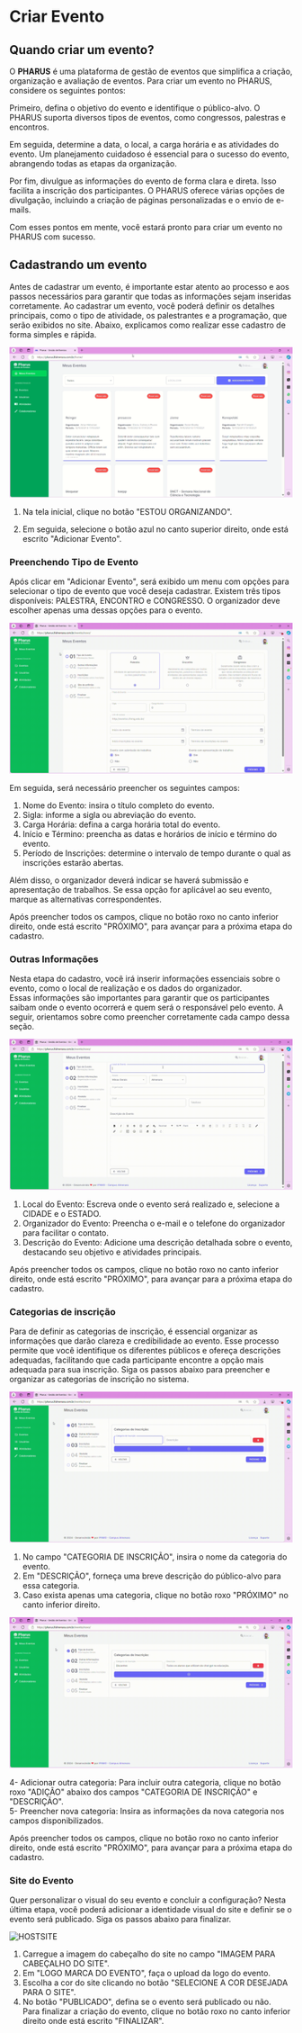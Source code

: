 # Criar Evento
## Quando criar um evento?

O **PHARUS** é uma plataforma de gestão de eventos que simplifica a criação, organização e avaliação de eventos. Para criar um evento no PHARUS, considere os seguintes pontos:

Primeiro, defina o objetivo do evento e identifique o público-alvo. O PHARUS suporta diversos tipos de eventos, como congressos, palestras e encontros.

Em seguida, determine a data, o local, a carga horária e as atividades do evento. Um planejamento cuidadoso é essencial para o sucesso do evento, abrangendo todas as etapas da organização.

Por fim, divulgue as informações do evento de forma clara e direta. Isso facilita a inscrição dos participantes. O PHARUS oferece várias opções de divulgação, incluindo a criação de páginas personalizadas e o envio de e-mails.

Com esses pontos em mente, você estará pronto para criar um evento no PHARUS com sucesso.

## Cadastrando um evento

Antes de cadastrar um evento, é importante estar atento ao processo e aos passos necessários para garantir que todas as informações sejam inseridas corretamente. Ao cadastrar um evento, você poderá definir os detalhes principais, como o tipo de atividade, os palestrantes e a programação, que serão exibidos no site. Abaixo, explicamos como realizar esse cadastro de forma simples e rápida.

![Criar Evento](../images/criar_evento.gif)

1. Na tela inicial, clique no botão "ESTOU ORGANIZANDO".  

2. Em seguida, selecione o botão azul no canto superior direito, onde está escrito "Adicionar Evento".

### Preenchendo Tipo de Evento

Após clicar em "Adicionar Evento", será exibido um menu com opções para selecionar o tipo de evento que você deseja cadastrar. Existem três tipos disponíveis: PALESTRA, ENCONTRO e CONGRESSO. O organizador deve escolher apenas uma dessas opções para o evento.

![Tipo de Evento](../images/criar_evento2.gif)

Em seguida, será necessário preencher os seguintes campos:

1. Nome do Evento: insira o título completo do evento.                                                                                                                   
2. Sigla: informe a sigla ou abreviação do evento.                                                                                                             
3. Carga Horária: defina a carga horária total do evento.                                                                                                           
4. Início e Término: preencha as datas e horários de início e término do evento.                                                                                     
5. Período de Inscrições: determine o intervalo de tempo durante o qual as inscrições estarão abertas.                                                                               

Além disso, o organizador deverá indicar se haverá submissão e apresentação de trabalhos. Se essa opção for aplicável ao seu evento, marque as alternativas correspondentes.

Após preencher todos os campos, clique no botão roxo no canto inferior direito, onde está escrito "PRÓXIMO", para avançar para a próxima etapa do cadastro.

### Outras Informações

Nesta etapa do cadastro, você irá inserir informações essenciais sobre o evento, como o local de realização e os dados do organizador.                                                   
Essas informações são importantes para garantir que os participantes saibam onde o evento ocorrerá e quem será o responsável pelo evento. A seguir, orientamos sobre como preencher corretamente cada campo dessa seção.

![Outras Informações](../images/criar_evento3.gif)

1. Local do Evento: Escreva onde o evento será realizado e, selecione a CIDADE e o ESTADO.                                                                                    
2. Organizador do Evento: Preencha o e-mail e o telefone do organizador para facilitar o contato.                                                                     
3. Descrição do Evento: Adicione uma descrição detalhada sobre o evento, destacando seu objetivo e atividades principais.

Após preencher todos os campos, clique no botão roxo no canto inferior direito, onde está escrito "PRÓXIMO", para avançar para a próxima etapa do cadastro.

### Categorias de inscrição

Para de definir as categorias de inscrição, é essencial organizar as informações que darão clareza e credibilidade ao evento. Esse processo permite que você identifique os diferentes públicos e ofereça descrições adequadas, facilitando que cada participante encontre a opção mais adequada para sua inscrição. Siga os passos abaixo para preencher e organizar as categorias de inscrição no sistema.


![Categorias de Inscrição](../images/criar_evento4.gif)

1. No campo "CATEGORIA DE INSCRIÇÃO", insira o nome da categoria do evento.                                                   
2. Em "DESCRIÇÃO", forneça uma breve descrição do público-alvo para essa categoria.                                                                   
3. Caso exista apenas uma categoria, clique no botão roxo "PRÓXIMO" no canto inferior direito.                                                                                  

![Adicionar Categoria](../images/criar_evento5.gif)

4- Adicionar outra categoria: Para incluir outra categoria, clique no botão roxo "ADIÇÃO" abaixo dos campos "CATEGORIA DE INSCRIÇÃO" e "DESCRIÇÃO".                                                                          
5- Preencher nova categoria: Insira as informações da nova categoria nos campos disponibilizados.                                                                                                      

Após preencher todos os campos, clique no botão roxo no canto inferior direito, onde está escrito "PRÓXIMO", para avançar para a próxima etapa do cadastro.


### Site do Evento

Quer personalizar o visual do seu evento e concluir a configuração? Nesta última etapa, você poderá adicionar a identidade visual do site e definir se o evento será publicado. Siga os passos abaixo para finalizar.

![HOSTSITE](../images/criar_evento6.gif)

1. Carregue a imagem do cabeçalho do site no campo "IMAGEM PARA CABEÇALHO DO SITE".                                                                                                 
2. Em "LOGO MARCA DO EVENTO", faça o upload da logo do evento.                                                                                                       
3. Escolha a cor do site clicando no botão "SELECIONE A COR DESEJADA PARA O SITE".                                                                      
4. No botão "PUBLICADO", defina se o evento será publicado ou não.                                                                              
Para finalizar a criação do evento, clique no botão roxo no canto inferior direito onde está escrito "FINALIZAR".                                                                  